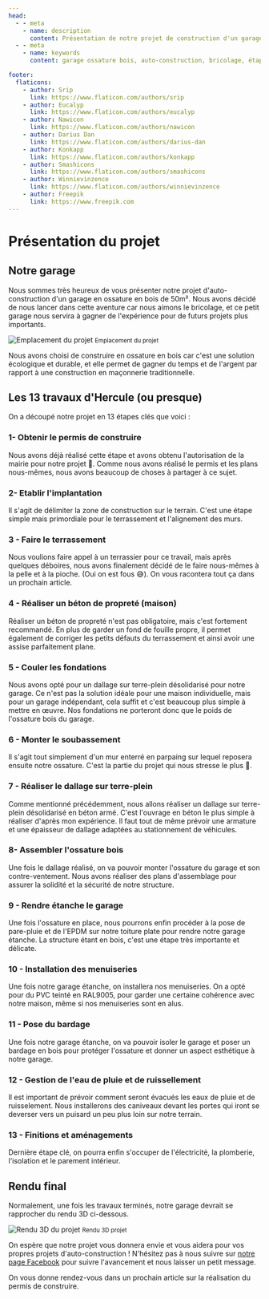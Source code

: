 ```yaml
---
head:
  - - meta
    - name: description
      content: Présentation de notre projet de construction d'un garage en ossature bois.
  - - meta
    - name: keywords
      content: garage ossature bois, auto-construction, bricolage, étapes de construction

footer:
  flaticons:
    - author: Srip
      link: https://www.flaticon.com/authors/srip
    - author: Eucalyp
      link: https://www.flaticon.com/authors/eucalyp
    - author: Nawicon
      link: https://www.flaticon.com/authors/nawicon
    - author: Darius Dan
      link: https://www.flaticon.com/authors/darius-dan
    - author: Konkapp
      link: https://www.flaticon.com/authors/konkapp
    - author: Smashicons
      link: https://www.flaticon.com/authors/smashicons
    - author: Winnievinzence
      link: https://www.flaticon.com/authors/winnievinzence
    - author: Freepik
      link: https://www.freepik.com
---
```


# Présentation du projet

## Notre garage

Nous sommes très heureux de vous présenter notre projet d'auto-construction d'un garage en ossature en bois de 50m². Nous avons décidé de nous lancer dans cette aventure car nous aimons le bricolage, et ce petit garage nous servira à gagner de l'expérience pour de futurs projets plus importants.

<img src="/media/blog/presentation_projet/emplacement_projet.png" alt="Emplacement du projet" class="object-scale-down px-8 w-full h-auto max-h-96" />
<small class="block text-center text-gray-500 dark:text-gray-300">Emplacement du projet</small>

Nous avons choisi de construire en ossature en bois car c'est une solution écologique et durable, et elle permet de gagner du temps et de l'argent par rapport à une construction en maçonnerie traditionnelle.

## Les 13 travaux d'Hercule (ou presque)

On a découpé notre projet en 13 étapes clés que voici :

### <Flaticon :icon="{src:'/media/blog/presentation_projet/001-model.png'}" class="inline-flex" /> 1- Obtenir le permis de construire

Nous avons déjà réalisé cette étape et avons obtenu l'autorisation de la mairie pour notre projet 🎉. Comme nous avons réalisé le permis et les plans nous-mêmes, nous avons beaucoup de choses à partager à ce sujet.

### <Flaticon :icon="{src:'/media/blog/presentation_projet/002-layout.png'}" class="inline-flex" /> 2- Etablir l'implantation

Il s'agit de délimiter la zone de construction sur le terrain. C'est une étape simple mais primordiale pour le terrassement et l'alignement des murs.

### <Flaticon :icon="{src:'/media/blog/presentation_projet/003-excavator.png'}" class="inline-flex" /> 3 - Faire le terrassement

Nous voulions faire appel à un terrassier pour ce travail, mais après quelques déboires, nous avons finalement décidé de le faire nous-mêmes à la pelle et à la pioche. (Oui on est fous 😅). On vous racontera tout ça dans un prochain article.

### <Flaticon :icon="{src:'/media/blog/presentation_projet/008-concrete-mixer-1.png'}" class="inline-flex" /> 4 - Réaliser un béton de propreté (maison)

Réaliser un béton de propreté n'est pas obligatoire, mais c'est fortement recommandé. En plus de garder un fond de fouille propre, il permet également de corriger les petits défauts du terrassement et ainsi avoir une assise parfaitement plane.

### <Flaticon :icon="{src:'/media/blog/presentation_projet/004-filling.png'}" class="inline-flex" /> 5 - Couler les fondations

Nous avons opté pour un dallage sur terre-plein désolidarisé pour notre garage. Ce n'est pas la solution idéale pour une maison individuelle, mais pour un garage indépendant, cela suffit et c'est beaucoup plus simple à mettre en œuvre. Nos fondations ne porteront donc que le poids de l'ossature bois du garage.

### <Flaticon :icon="{src:'/media/blog/presentation_projet/006-brick-wall.png'}" class="inline-flex" /> 6 - Monter le soubassement

Il s'agit tout simplement d'un mur enterré en parpaing sur lequel reposera ensuite notre ossature. C'est la partie du projet qui nous stresse le plus 🤞.

### <Flaticon :icon="{src:'/media/blog/presentation_projet/007-concrete-mixer.png'}" class="inline-flex" /> 7 - Réaliser le dallage sur terre-plein

Comme mentionné précédemment, nous allons réaliser un dallage sur terre-plein désolidarisé en béton armé. C'est l'ouvrage en béton le plus simple à réaliser d'après mon expérience. Il faut tout de même prévoir une armature et une épaisseur de dallage adaptées au stationnement de véhicules.

### <Flaticon :icon="{src:'/media/blog/presentation_projet/009-frame.png'}" class="inline-flex" /> 8- Assembler l'ossature bois

Une fois le dallage réalisé, on va pouvoir monter l'ossature du garage et son contre-ventement. Nous avons réaliser des plans d'assemblage pour assurer la solidité et la sécurité de notre structure.

### <Flaticon :icon="{src:'/media/blog/presentation_projet/010-water-resistant.png'}" class="inline-flex" /> 9 - Rendre étanche le garage

Une fois l'ossature en place, nous pourrons enfin procéder à la pose de pare-pluie et de l'EPDM sur notre toiture plate pour rendre notre garage étanche. La structure étant en bois, c'est une étape très importante et délicate.

### <Flaticon :icon="{src:'/media/blog/presentation_projet/011-garage.png'}" class="inline-flex" /> 10 - Installation des menuiseries

Une fois notre garage étanche, on installera nos menuiseries. On a opté pour du PVC teinté en RAL9005, pour garder une certaine cohérence avec notre maison, même si nos menuiseries sont en alus.

### <Flaticon :icon="{src:'/media/blog/presentation_projet/012-floor.png'}" class="inline-flex" /> 11 - Pose du bardage

Une fois notre garage étanche, on va pouvoir isoler le garage et poser un bardage en bois pour protéger l'ossature et donner un aspect esthétique à notre garage.

### <Flaticon :icon="{src:'/media/blog/presentation_projet/014-raining.png'}" class="inline-flex" /> 12 - Gestion de l'eau de pluie et de ruissellement

Il est important de prévoir comment seront évacués les eaux de pluie et de ruisselement. Nous installerons des caniveaux devant les portes qui iront se deverser vers un puisard un peu plus loin sur notre terrain.

### <Flaticon :icon="{src:'/media/blog/presentation_projet/013-cabinet.png'}" class="inline-flex" /> 13 - Finitions et aménagements

Dernière étape clé, on pourra enfin s'occuper de l'électricité, la plomberie, l'isolation et le parement intérieur.

## Rendu final

Normalement, une fois les travaux terminés, notre garage devrait se rapprocher du rendu 3D ci-dessous.

<img src="/media/blog/presentation_projet/rendu_3d_projet.png" alt="Rendu 3D du projet" class="object-scale-down px-8 w-full h-auto max-h-96" />
<small class="block text-center text-gray-500 dark:text-gray-300">Rendu 3D projet</small>

On espère que notre projet vous donnera envie et vous aidera pour vos propres projets d'auto-construction ! N'hésitez pas à nous suivre sur <a href="https://www.facebook.com/profile.php?id=100088975922675" target="_blank" >notre page Facebook</a> pour suivre l'avancement et nous laisser un petit message.

On vous donne rendez-vous dans un prochain article sur la réalisation du permis de construire.

<div class="fb-like" 
  data-href="https://le-hangar-a-bananes.fr/blog/articles/presentation_projet.html" 
  data-layout="standard" 
  data-action="like" 
  data-size="small"  
  data-share="true"></div>

<div class="fb-comments" 
  data-href="https://le-hangar-a-bananes.fr/blog/articles/presentation_projet.html" 
  data-width="100%" 
  data-numposts="10"></div>
